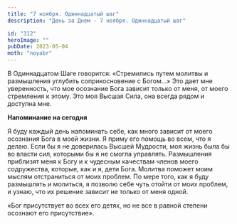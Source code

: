 ```yaml
---
title: "7 ноября. Одиннадцатый шаг"
description: "День за Днем - 7 ноября. Одиннадцатый шаг"

id: "312"
heroImage: ""
pubDate: 2023-05-04
moth: "noyabr"
---
```


В Одиннадцатом Шаге говорится: «Стремились путем молитвы и размышления
углубить соприкосновение с Богом…» Это дает мне уверенность, что мое осознание
Бога зависит только от меня, от моего стремления к этому. Это моя Высшая Сила,
она всегда рядом и доступна мне.

**Напоминание на сегодня**

Я буду каждый день напоминать себе, как много зависит от моего осознания Бога
в моей жизни. Я приму его помощь во всем, что я делаю. Если бы я не доверилась
Высшей Мудрости, моя жизнь была бы во власти сил, которыми бы я не смогла
управлять. Размышления приблизят меня к Богу и к чудесным качествам членов
моего содружества, которые, как и я, дети Бога. Молитва поможет моим мыслям
отстраниться от моих проблем. По мере того, как я буду размышлять и молиться,
я позволю себе чуть отойти от моих проблем, и узнаю, что их решение зависит не
только от меня одной.

«Бог присутствует во всех его детях, но не все в равной степени осознают его
присутствие».
